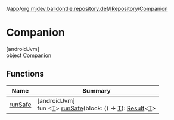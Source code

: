 //[app](../../../../index.md)/[org.mjdev.balldontlie.repository.def](../../index.md)/[IRepository](../index.md)/[Companion](index.md)

# Companion

[androidJvm]\
object [Companion](index.md)

## Functions

| Name | Summary |
|---|---|
| [runSafe](run-safe.md) | [androidJvm]<br>fun &lt;[T](run-safe.md)&gt; [runSafe](run-safe.md)(block: () -&gt; [T](run-safe.md)): [Result](https://kotlinlang.org/api/latest/jvm/stdlib/kotlin/-result/index.html)&lt;[T](run-safe.md)&gt; |
